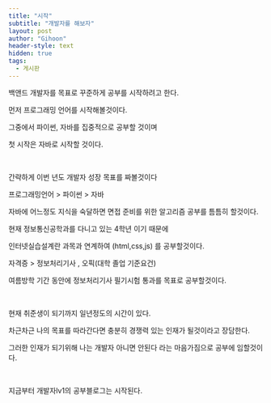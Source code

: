 ```yaml
---
title: "시작"
subtitle: "개발자를 해보자"
layout: post
author: "Gihoon"
header-style: text
hidden: true
tags:
  - 게시판
---
```


백앤드 개발자를 목표로 꾸준하게 공부를 시작하려고 한다.

먼저 프로그래밍 언어를 시작해볼것이다.

그중에서 파이썬, 자바를 집중적으로 공부할 것이며

첫 시작은 자바로 시작할 것이다.

​

간략하게 이번 년도 개발자 성장 목표를 짜볼것이다

프로그래밍언어 > 파이썬 > 자바

자바에 어느정도 지식을 숙달하면 면접 준비를 위한 알고리즘 공부를 틈틈히 할것이다.

현재 정보통신공학과를 다니고 있는 4학년 이기 때문에

인터넷실습설계란 과목과 연계하여 (html,css,js) 를 공부할것이다.

자격증 > 정보처리기사 , 오픽(대학 졸업 기준요건)

여름방학 기간 동안에 정보처리기사 필기시험 통과를 목표로 공부할것이다.

​

현재 취준생이 되기까지 일년정도의 시간이 있다.

차근차근 나의 목표를 따라간다면 충분히 경쟁력 있는 인재가 될것이라고 장담한다.

그러한 인재가 되기위해 나는 개발자 아니면 안된다 라는 마음가짐으로 공부에 임할것이다.

​

지금부터 개발자lv1의 공부블로그는 시작된다.